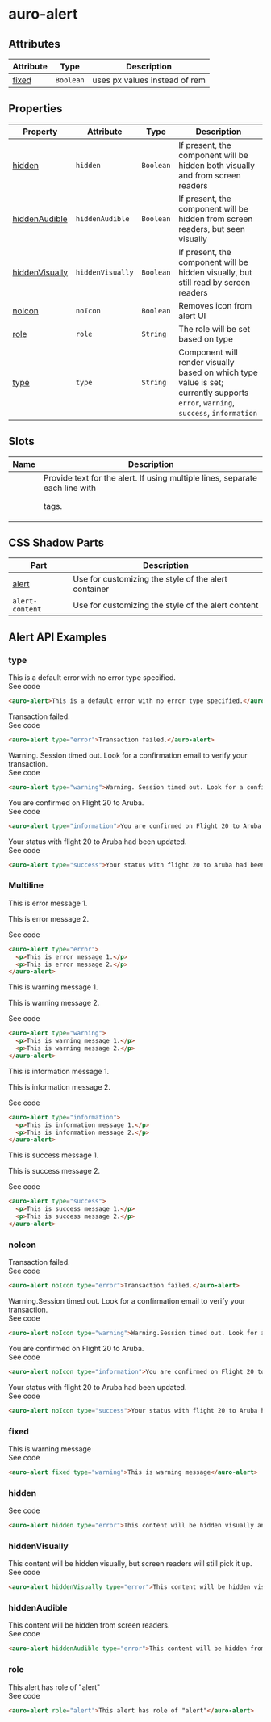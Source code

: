 <!-- AURO-GENERATED-CONTENT:START (FILE:src=./../api.md) -->
<!-- The below content is automatically added from ./../api.md -->

# auro-alert

## Attributes

| Attribute | Type      | Description                   |
|-----------|-----------|-------------------------------|
| [fixed](#fixed)   | `Boolean` | uses px values instead of rem |

## Properties

| Property         | Attribute        | Type      | Description                                      |
|------------------|------------------|-----------|--------------------------------------------------|
| [hidden](#hidden)         | `hidden`         | `Boolean` | If present, the component will be hidden both visually and from screen readers |
| [hiddenAudible](#hiddenAudible)  | `hiddenAudible`  | `Boolean` | If present, the component will be hidden from screen readers, but seen visually |
| [hiddenVisually](#hiddenVisually) | `hiddenVisually` | `Boolean` | If present, the component will be hidden visually, but still read by screen readers |
| [noIcon](#noIcon)         | `noIcon`         | `Boolean` | Removes icon from alert UI                       |
| [role](#role)           | `role`           | `String`  | The role will be set based on type               |
| [type](#type)           | `type`           | `String`  | Component will render visually based on which type value is set; currently supports `error`, `warning`, `success`, `information` |

## Slots

| Name | Description                                      |
|------|--------------------------------------------------|
|      | Provide text for the alert. If using multiple lines, separate each line with <p> tags. |

## CSS Shadow Parts

| Part            | Description                                      |
|-----------------|--------------------------------------------------|
| [alert](#alert)         | Use for customizing the style of the alert container |
| `alert-content` | Use for customizing the style of the alert content |
<!-- AURO-GENERATED-CONTENT:END -->

## Alert API Examples

### type

<div class="exampleWrapper">
  <!-- AURO-GENERATED-CONTENT:START (FILE:src=./../../apiExamples/basic.html) -->
  <!-- The below content is automatically added from ./../../apiExamples/basic.html -->
  <auro-alert>This is a default error with no error type specified.</auro-alert>
  <!-- AURO-GENERATED-CONTENT:END -->
</div>
<auro-accordion alignRight>
  <span slot="trigger">See code</span>
<!-- AURO-GENERATED-CONTENT:START (CODE:src=./../../apiExamples/basic.html) -->
<!-- The below code snippet is automatically added from ./../../apiExamples/basic.html -->

```html
<auro-alert>This is a default error with no error type specified.</auro-alert>
```
<!-- AURO-GENERATED-CONTENT:END -->
</auro-accordion>
<div class="exampleWrapper">
  <!-- AURO-GENERATED-CONTENT:START (FILE:src=./../../apiExamples/error.html) -->
  <!-- The below content is automatically added from ./../../apiExamples/error.html -->
  <auro-alert type="error">Transaction failed.</auro-alert>
  <!-- AURO-GENERATED-CONTENT:END -->
</div>
<auro-accordion alignRight>
  <span slot="trigger">See code</span>
<!-- AURO-GENERATED-CONTENT:START (CODE:src=./../../apiExamples/error.html) -->
<!-- The below code snippet is automatically added from ./../../apiExamples/error.html -->

```html
<auro-alert type="error">Transaction failed.</auro-alert>
```
<!-- AURO-GENERATED-CONTENT:END -->
</auro-accordion>
<div class="exampleWrapper">
  <!-- AURO-GENERATED-CONTENT:START (FILE:src=./../../apiExamples/warning.html) -->
  <!-- The below content is automatically added from ./../../apiExamples/warning.html -->
  <auro-alert type="warning">Warning. Session timed out. Look for a confirmation email to verify your transaction.</auro-alert>
  <!-- AURO-GENERATED-CONTENT:END -->
</div>
<auro-accordion alignRight>
  <span slot="trigger">See code</span>
<!-- AURO-GENERATED-CONTENT:START (CODE:src=./../../apiExamples/warning.html) -->
<!-- The below code snippet is automatically added from ./../../apiExamples/warning.html -->

```html
<auro-alert type="warning">Warning. Session timed out. Look for a confirmation email to verify your transaction.</auro-alert>
```
<!-- AURO-GENERATED-CONTENT:END -->
</auro-accordion>
<div class="exampleWrapper">
  <!-- AURO-GENERATED-CONTENT:START (FILE:src=./../../apiExamples/information.html) -->
  <!-- The below content is automatically added from ./../../apiExamples/information.html -->
  <auro-alert type="information">You are confirmed on Flight 20 to Aruba.</auro-alert>
  <!-- AURO-GENERATED-CONTENT:END -->
</div>
<auro-accordion alignRight>
  <span slot="trigger">See code</span>
<!-- AURO-GENERATED-CONTENT:START (CODE:src=./../../apiExamples/information.html) -->
<!-- The below code snippet is automatically added from ./../../apiExamples/information.html -->

```html
<auro-alert type="information">You are confirmed on Flight 20 to Aruba.</auro-alert>
```
<!-- AURO-GENERATED-CONTENT:END -->
</auro-accordion>
<div class="exampleWrapper">
  <!-- AURO-GENERATED-CONTENT:START (FILE:src=./../../apiExamples/success.html) -->
  <!-- The below content is automatically added from ./../../apiExamples/success.html -->
  <auro-alert type="success">Your status with flight 20 to Aruba had been updated.</auro-alert>
  <!-- AURO-GENERATED-CONTENT:END -->
</div>
<auro-accordion alignRight>
  <span slot="trigger">See code</span>
<!-- AURO-GENERATED-CONTENT:START (CODE:src=./../../apiExamples/success.html) -->
<!-- The below code snippet is automatically added from ./../../apiExamples/success.html -->

```html
<auro-alert type="success">Your status with flight 20 to Aruba had been updated.</auro-alert>
```
<!-- AURO-GENERATED-CONTENT:END -->
</auro-accordion>

### Multiline

<div class="exampleWrapper">
  <!-- AURO-GENERATED-CONTENT:START (FILE:src=./../../apiExamples/error-multiline.html) -->
  <!-- The below content is automatically added from ./../../apiExamples/error-multiline.html -->
  <auro-alert type="error">
    <p>This is error message 1.</p>
    <p>This is error message 2.</p>
  </auro-alert>
  <!-- AURO-GENERATED-CONTENT:END -->
</div>
<auro-accordion alignRight>
  <span slot="trigger">See code</span>
<!-- AURO-GENERATED-CONTENT:START (CODE:src=./../../apiExamples/error-multiline.html) -->
<!-- The below code snippet is automatically added from ./../../apiExamples/error-multiline.html -->

```html
<auro-alert type="error">
  <p>This is error message 1.</p>
  <p>This is error message 2.</p>
</auro-alert>
```
<!-- AURO-GENERATED-CONTENT:END -->
</auro-accordion>
<div class="exampleWrapper">
  <!-- AURO-GENERATED-CONTENT:START (FILE:src=./../../apiExamples/warning-multiline.html) -->
  <!-- The below content is automatically added from ./../../apiExamples/warning-multiline.html -->
  <auro-alert type="warning">
    <p>This is warning message 1.</p>
    <p>This is warning message 2.</p>
  </auro-alert>
  <!-- AURO-GENERATED-CONTENT:END -->
</div>
<auro-accordion alignRight>
  <span slot="trigger">See code</span>
<!-- AURO-GENERATED-CONTENT:START (CODE:src=./../../apiExamples/warning-multiline.html) -->
<!-- The below code snippet is automatically added from ./../../apiExamples/warning-multiline.html -->

```html
<auro-alert type="warning">
  <p>This is warning message 1.</p>
  <p>This is warning message 2.</p>
</auro-alert>
```
<!-- AURO-GENERATED-CONTENT:END -->
</auro-accordion>
<div class="exampleWrapper">
  <!-- AURO-GENERATED-CONTENT:START (FILE:src=./../../apiExamples/information-multiline.html) -->
  <!-- The below content is automatically added from ./../../apiExamples/information-multiline.html -->
  <auro-alert type="information">
    <p>This is information message 1.</p>
    <p>This is information message 2.</p>
  </auro-alert>
  <!-- AURO-GENERATED-CONTENT:END -->
</div>
<auro-accordion alignRight>
  <span slot="trigger">See code</span>
<!-- AURO-GENERATED-CONTENT:START (CODE:src=./../../apiExamples/information-multiline.html) -->
<!-- The below code snippet is automatically added from ./../../apiExamples/information-multiline.html -->

```html
<auro-alert type="information">
  <p>This is information message 1.</p>
  <p>This is information message 2.</p>
</auro-alert>
```
<!-- AURO-GENERATED-CONTENT:END -->
</auro-accordion>
<div class="exampleWrapper">
  <!-- AURO-GENERATED-CONTENT:START (FILE:src=./../../apiExamples/success-multiline.html) -->
  <!-- The below content is automatically added from ./../../apiExamples/success-multiline.html -->
  <auro-alert type="success">
    <p>This is success message 1.</p>
    <p>This is success message 2.</p>
  </auro-alert>
  <!-- AURO-GENERATED-CONTENT:END -->
</div>
<auro-accordion alignRight>
  <span slot="trigger">See code</span>
<!-- AURO-GENERATED-CONTENT:START (CODE:src=./../../apiExamples/success-multiline.html) -->
<!-- The below code snippet is automatically added from ./../../apiExamples/success-multiline.html -->

```html
<auro-alert type="success">
  <p>This is success message 1.</p>
  <p>This is success message 2.</p>
</auro-alert>
```
<!-- AURO-GENERATED-CONTENT:END -->
</auro-accordion>

### noIcon

<div class="exampleWrapper">
  <!-- AURO-GENERATED-CONTENT:START (FILE:src=./../../apiExamples/error-no-icon.html) -->
  <!-- The below content is automatically added from ./../../apiExamples/error-no-icon.html -->
  <auro-alert noIcon type="error">Transaction failed.</auro-alert>
  <!-- AURO-GENERATED-CONTENT:END -->
</div>
<auro-accordion alignRight>
  <span slot="trigger">See code</span>
<!-- AURO-GENERATED-CONTENT:START (CODE:src=./../../apiExamples/error-no-icon.html) -->
<!-- The below code snippet is automatically added from ./../../apiExamples/error-no-icon.html -->

```html
<auro-alert noIcon type="error">Transaction failed.</auro-alert>
```
<!-- AURO-GENERATED-CONTENT:END -->
</auro-accordion>
<div class="exampleWrapper">
  <!-- AURO-GENERATED-CONTENT:START (FILE:src=./../../apiExamples/warning-no-icon.html) -->
  <!-- The below content is automatically added from ./../../apiExamples/warning-no-icon.html -->
  <auro-alert noIcon type="warning">Warning.Session timed out. Look for a confirmation email to verify your transaction.</
  <!-- AURO-GENERATED-CONTENT:END -->
</div>
<auro-accordion alignRight>
  <span slot="trigger">See code</span>
<!-- AURO-GENERATED-CONTENT:START (CODE:src=./../../apiExamples/warning-no-icon.html) -->
<!-- The below code snippet is automatically added from ./../../apiExamples/warning-no-icon.html -->

```html
<auro-alert noIcon type="warning">Warning.Session timed out. Look for a confirmation email to verify your transaction.</
```
<!-- AURO-GENERATED-CONTENT:END -->
</auro-accordion>
<div class="exampleWrapper">
  <!-- AURO-GENERATED-CONTENT:START (FILE:src=./../../apiExamples/information-no-icon.html) -->
  <!-- The below content is automatically added from ./../../apiExamples/information-no-icon.html -->
  <auro-alert noIcon type="information">You are confirmed on Flight 20 to Aruba.</auro-alert>
  <!-- AURO-GENERATED-CONTENT:END -->
</div>
<auro-accordion alignRight>
  <span slot="trigger">See code</span>
<!-- AURO-GENERATED-CONTENT:START (CODE:src=./../../apiExamples/information-no-icon.html) -->
<!-- The below code snippet is automatically added from ./../../apiExamples/information-no-icon.html -->

```html
<auro-alert noIcon type="information">You are confirmed on Flight 20 to Aruba.</auro-alert>
```
<!-- AURO-GENERATED-CONTENT:END -->
</auro-accordion>
<div class="exampleWrapper">
  <!-- AURO-GENERATED-CONTENT:START (FILE:src=./../../apiExamples/success-no-icon.html) -->
  <!-- The below content is automatically added from ./../../apiExamples/success-no-icon.html -->
  <auro-alert noIcon type="success">Your status with flight 20 to Aruba had been updated.</auro-alert>
  <!-- AURO-GENERATED-CONTENT:END -->
</div>
<auro-accordion alignRight>
  <span slot="trigger">See code</span>
<!-- AURO-GENERATED-CONTENT:START (CODE:src=./../../apiExamples/success-no-icon.html) -->
<!-- The below code snippet is automatically added from ./../../apiExamples/success-no-icon.html -->

```html
<auro-alert noIcon type="success">Your status with flight 20 to Aruba had been updated.</auro-alert>
```
<!-- AURO-GENERATED-CONTENT:END -->
</auro-accordion>

### fixed

<div class="exampleWrapper">
  <!-- AURO-GENERATED-CONTENT:START (FILE:src=./../../apiExamples/fixed-pixels.html) -->
  <!-- The below content is automatically added from ./../../apiExamples/fixed-pixels.html -->
  <auro-alert fixed type="warning">This is warning message</auro-alert>
  <!-- AURO-GENERATED-CONTENT:END -->
</div>
<auro-accordion alignRight>
  <span slot="trigger">See code</span>
<!-- AURO-GENERATED-CONTENT:START (CODE:src=./../../apiExamples/fixed-pixels.html) -->
<!-- The below code snippet is automatically added from ./../../apiExamples/fixed-pixels.html -->

```html
<auro-alert fixed type="warning">This is warning message</auro-alert>
```
<!-- AURO-GENERATED-CONTENT:END -->
</auro-accordion>

### hidden

<div class="exampleWrapper">
  <!-- AURO-GENERATED-CONTENT:START (FILE:src=./../../apiExamples/hidden.html) -->
  <!-- The below content is automatically added from ./../../apiExamples/hidden.html -->
  <auro-alert hidden type="error">This content will be hidden visually and from screen readers.</auro-alert>
  <!-- AURO-GENERATED-CONTENT:END -->
</div>
<auro-accordion alignRight>
  <span slot="trigger">See code</span>
<!-- AURO-GENERATED-CONTENT:START (CODE:src=./../../apiExamples/hidden.html) -->
<!-- The below code snippet is automatically added from ./../../apiExamples/hidden.html -->

```html
<auro-alert hidden type="error">This content will be hidden visually and from screen readers.</auro-alert>
```
<!-- AURO-GENERATED-CONTENT:END -->
</auro-accordion>

### hiddenVisually

<div class="exampleWrapper">
  <!-- AURO-GENERATED-CONTENT:START (FILE:src=./../../apiExamples/hidden-visually.html) -->
  <!-- The below content is automatically added from ./../../apiExamples/hidden-visually.html -->
  <auro-alert hiddenVisually type="error">This content will be hidden visually, but screen readers will still pick it up.</auro-alert>
  <!-- AURO-GENERATED-CONTENT:END -->
</div>
<auro-accordion alignRight>
  <span slot="trigger">See code</span>
<!-- AURO-GENERATED-CONTENT:START (CODE:src=./../../apiExamples/hidden-visually.html) -->
<!-- The below code snippet is automatically added from ./../../apiExamples/hidden-visually.html -->

```html
<auro-alert hiddenVisually type="error">This content will be hidden visually, but screen readers will still pick it up.</auro-alert>
```
<!-- AURO-GENERATED-CONTENT:END -->
</auro-accordion>

### hiddenAudible

<div class="exampleWrapper">
  <!-- AURO-GENERATED-CONTENT:START (FILE:src=./../../apiExamples/hidden-audible.html) -->
  <!-- The below content is automatically added from ./../../apiExamples/hidden-audible.html -->
  <auro-alert hiddenAudible type="error">This content will be hidden from screen readers.</auro-alert>
  <!-- AURO-GENERATED-CONTENT:END -->
</div>
<auro-accordion alignRight>
  <span slot="trigger">See code</span>
<!-- AURO-GENERATED-CONTENT:START (CODE:src=./../../apiExamples/hidden-audible.html) -->
<!-- The below code snippet is automatically added from ./../../apiExamples/hidden-audible.html -->

```html
<auro-alert hiddenAudible type="error">This content will be hidden from screen readers.</auro-alert>
```
<!-- AURO-GENERATED-CONTENT:END -->
</auro-accordion>

### role

<div class="exampleWrapper">
  <!-- AURO-GENERATED-CONTENT:START (FILE:src=./../../apiExamples/role.html) -->
  <!-- The below content is automatically added from ./../../apiExamples/role.html -->
  <auro-alert role="alert">This alert has role of "alert"</auro-alert>
  <!-- AURO-GENERATED-CONTENT:END -->
</div>
<auro-accordion alignRight>
  <span slot="trigger">See code</span>
<!-- AURO-GENERATED-CONTENT:START (CODE:src=./../../apiExamples/role.html) -->
<!-- The below code snippet is automatically added from ./../../apiExamples/role.html -->

```html
<auro-alert role="alert">This alert has role of "alert"</auro-alert>
```
<!-- AURO-GENERATED-CONTENT:END -->
</auro-accordion>
